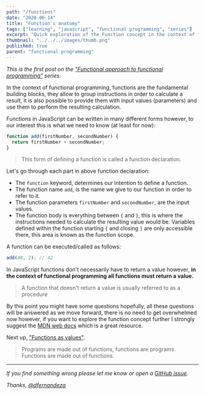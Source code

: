 ```yaml
---
path: "/functions"
date: "2020-06-14"
title: "Function's anatomy"
tags: ["learning", "javascript", "functional programming", "series"]
excerpt: "Quick exploration of the Function concept in the context of functional programming."
thumbnail: "../../../images/thumb.png"
published: true
parent: "functional programming"
---
```


_This is the first post on the ["Functional approach to functional programming"](/functional-approach-to-functional-programming) series._

In the context of functional programming, functions are the fundamental building blocks, they allow to group instructions in order to calculate a result, it is also possible to provide them with input values (parameters) and use them to perform the resulting calculation.

Functions in JavaScript can be written in many different forms however, to our interest this is what we need to know (at least for now):

```js
function add(firstNumber, secondNumber) {
  return firstNumber + secondNumber;
}
```

> This form of defining a function is called a function declaration.

Let's go through each part in above function declaration:

- The `function` keyword, determines our intention to define a function.
- The function name `add`, is the name we give to our function in order to refer to it.
- The function parameters `firstNumber` and `secondNumber`, are the input values.
- The function body is everything between `{` and `}`, this is where the instructions needed to calculate the resulting value would be. Variables defined within the function starting `{` and closing `}` are only accessible there, this area is known as the function scope.

A function can be executed/called as follows:

```js
add(40, 2); // 42
```

In JavaScript functions don't necessarily have to return a value however, **in the context of functional programming all functions must return a value.**

> A function that doesn't return a value is usually referred to as a procedure

By this point you might have some questions hopefully, all these questions will be answered as we move forward, there is no need to get overwhelmed now however, if you want to explore the function concept further I strongly suggest the [MDN web docs](https://developer.mozilla.org/en-US/docs/Web/JavaScript/Reference/Functions) which is a great resource.

Next up, ["Functions as values"](/functions-as-values).

> Programs are made out of functions, functions are programs. Functions are made out of functions.

---

_If you find something wrong please let me know or open a [GitHub issue](https://github.com/dfernandeza/danifdz/issues)._

_Thanks, [@dfernandeza](https://twitter.com/dfernandeza)_

